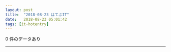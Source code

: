 ```yaml
---
layout: post
title:  "2018-08-23 はてぶIT"
date:   2018-08-23 05:01:42
tags: [it-hotentry]
---
```

0 件のデータあり

<hr>
